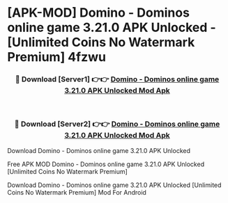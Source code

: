 # [APK-MOD] Domino - Dominos online game 3.21.0 APK Unlocked - [Unlimited Coins No Watermark Premium] 4fzwu



<div align="center">
<h3>🔴 Download [Server1] 👉👉 <a href="https://momento.my/?title=Domino_-_Dominos_online_game_3.21.0_APK_Unlocked">Domino - Dominos online game 3.21.0 APK Unlocked Mod Apk</a></h3><br>

<h3>🔴 Download [Server2] 👉👉 <a href="https://momento.my/?title=Domino_-_Dominos_online_game_3.21.0_APK_Unlocked">Domino - Dominos online game 3.21.0 APK Unlocked Mod Apk</a></h3>
</div>



Download Domino - Dominos online game 3.21.0 APK Unlocked 

Free APK MOD Domino - Dominos online game 3.21.0 APK Unlocked [Unlimited Coins No Watermark Premium]

Download Domino - Dominos online game 3.21.0 APK Unlocked [Unlimited Coins No Watermark Premium] Mod For Android
